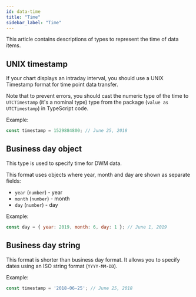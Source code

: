 ```yaml
---
id: data-time
title: "Time"
sidebar_label: "Time"
---
```


This article contains descriptions of types to represent the time of data items.

## UNIX timestamp

If your chart displays an intraday interval, you should use a UNIX Timestamp format for time point data transfer.

Note that to prevent errors, you should cast the numeric type of the time to `UTCTimestamp` (it's a nominal type) type from the package (`value as UTCTimestamp`) in TypeScript code.

Example:

```javascript
const timestamp = 1529884800; // June 25, 2018
```

## Business day object

This type is used to specify time for DWM data.

This format uses objects where year, month and day are shown as separate fields:

- `year` (`number`) - year
- `month` (`number`) - month
- `day` (`number`) - day

Example:

```javascript
const day = { year: 2019, month: 6, day: 1 }; // June 1, 2019
```

## Business day string

This format is shorter than business day format. It allows you to specify dates using an ISO string format (`YYYY-MM-DD`).

Example:

```javascript
const timestamp = '2018-06-25'; // June 25, 2018
```
